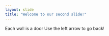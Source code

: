 ```yaml
---
layout: slide
title: "Welcome to our second slide!"
---
```

Each wall is a door
Use the left arrow to go back!
